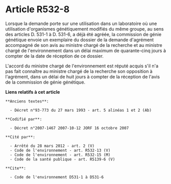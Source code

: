 # Article R532-8

Lorsque la demande porte sur une utilisation dans un laboratoire où une utilisation d'organismes génétiquement modifiés du
même groupe, au sens des articles D. 531-1 à D. 531-6, a déjà été agréée, la commission de génie génétique envoie un
exemplaire du dossier de la demande d'agrément accompagné de son avis au ministre chargé de la recherche et au ministre
chargé de l'environnement dans un délai maximum de quarante-cinq jours à compter de la date de réception de ce dossier.

L'accord du ministre chargé de l'environnement est réputé acquis s'il n'a pas fait connaître au ministre chargé de la
recherche son opposition à l'agrément, dans un délai de huit jours à compter de la réception de l'avis de la commission de
génie génétique.

**Liens relatifs à cet article**

	**Anciens textes**:

	  - Décret n°93-773 du 27 mars 1993 - art. 5 alinéas 1 et 2 (Ab)

	**Codifié par**:

	  - Décret n°2007-1467 2007-10-12 JORF 16 octobre 2007

	**Cité par**:

	  - Arrêté du 28 mars 2012 - art. 2 (V)
	  - Code de l'environnement - art. R532-13 (V)
	  - Code de l'environnement - art. R532-15 (M)
	  - Code de la santé publique - art. R5139-6 (V)

	**Cite**:

	  - Code de l'environnement D531-1 à D531-6
